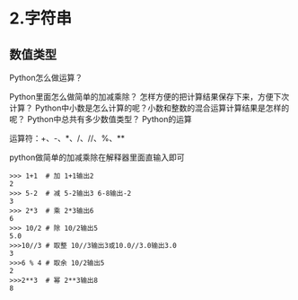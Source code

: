 # 2.字符串
## 数值类型

Python怎么做运算？

Python里面怎么做简单的加减乘除？
怎样方便的把计算结果保存下来，方便下次计算？
Python中小数是怎么计算的呢？小数和整数的混合运算计算结果是怎样的呢？
Python中总共有多少数值类型？
Python的运算

运算符：+、-、*、/、//、%、**

python做简单的加减乘除在解释器里面直输入即可
```
>>> 1+1  # 加 1+1输出2
2 
>>> 5-2  # 减 5-2输出3 6-8输出-2
3
>>> 2*3  # 乘 2*3输出6
6
>>> 10/2 # 除 10/2输出5
5.0
>>>10//3 # 取整 10//3输出3或10.0//3.0输出3.0
3
>>>6 % 4 # 取余 10/2输出5
2
>>>2**3  # 幂 2**3输出8
8
```